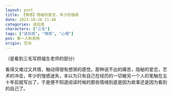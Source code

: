 ```yaml
---
layout: post
title: 【情感】隐秘的爱恋，年少的惶惑
date: 2023-10-26 11:48
categories: 读后感
characters: ["三毛"]
tags: ["读后感", "情感", "心理"]
pov: 第一人称视角
origin: 空间
---
```


（是看到三毛写顾福生老师的部分）

看得又难过又共情，触动得很有想哭的感觉。那种说不出的痛苦，隐秘的爱恋，艺术的冲击，年少的惶惑迷失，本以为只有自己在经历的一切被另一个人的笔触在五十年前就写出了，于是便不知道阅读时候的那些情绪到底是因为故事还是因为看到的自己了。
